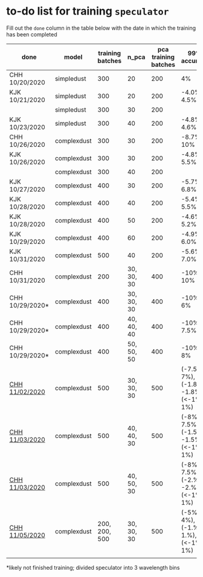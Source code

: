 # to-do list for training `speculator`

Fill out the `done` column in the table below with the date in which the training has been completed

| done | model       | training batches | n_pca | pca training batches | 99% accuracy | dPCA plot |
| ---- | ----------- | ------- | ----- | ------------------------ | ------------ |---|
| CHH 10/20/2020     | simpledust  | 300     | 20    | 200                      |   4%           | |
| KJK 10/21/2020     | simpledust  | 300     | 20    | 200                      |   -4.0%, 4.5%           | |
|      | simpledust  | 300     | 30    | 200                      |              ||
| KJK 10/23/2020     | simpledust  | 300     | 40    | 200                      |   -4.8%, 4.6%           | |
| CHH 10/26/2020     | complexdust | 300     | 30    | 200                      |   -8.7%, 10%            | |
| KJK 10/26/2020     | complexdust | 300     | 30    | 200                      |   -4.8%, 5.5%            | [link](https://github.com/kgb0255/GQPMC_v4_JAMES/blob/9eb748d6336746b93b2024f0e33f4cd9932a6b4e/dPCA_plots/complexdust.pca_30.batch_0_299.dfrac.pdf)|
|      | complexdust | 300     | 40    | 200                      |              ||
| KJK 10/27/2020     | complexdust | 400     | 30    | 200                      |   -5.7%, 6.8%             | [link](https://github.com/kgb0255/GQPMC_v4_JAMES/blob/9eb748d6336746b93b2024f0e33f4cd9932a6b4e/dPCA_plots/complexdust.pca_30.batch_0_399.dfrac.pdf)|
| KJK 10/28/2020     | complexdust | 400     | 40    | 200                      |   -5.4%, 5.5%             | [link](https://github.com/kgb0255/GQPMC_v4_JAMES/blob/9eb748d6336746b93b2024f0e33f4cd9932a6b4e/dPCA_plots/complexdust.pca_40.batch_0_399.dfrac.pdf)|
| KJK 10/28/2020     | complexdust | 400     | 50    | 200                      |   -4.6%, 5.2%             | [link](https://github.com/kgb0255/GQPMC_v4_JAMES/blob/9eb748d6336746b93b2024f0e33f4cd9932a6b4e/dPCA_plots/complexdust.pca_50.batch_0_399.dfrac.pdf)|
| KJK 10/29/2020     | complexdust | 400     | 60    | 200                      |   -4.9%, 6.0%             | [link](https://github.com/kgb0255/GQPMC_v4_JAMES/blob/9eb748d6336746b93b2024f0e33f4cd9932a6b4e/dPCA_plots/complexdust.pca_60.batch_0_399.dfrac.pdf)|
| KJK 10/31/2020     | complexdust | 500     | 40    | 200                      |   -5.6%, 7.0%             | [link](https://github.com/kgb0255/GQPMC_v4_JAMES/blob/9eb748d6336746b93b2024f0e33f4cd9932a6b4e/dPCA_plots/complexdust.pca_40.batch_0_499.dfrac.pdf)|
| CHH 10/31/2020     | complexdust | 200     | 30, 30, 30 | 400 | -10%, 10% | |
| CHH 10/29/2020*     | complexdust | 400     | 30, 30, 30 | 400 | -10%, 6% | |
| CHH 10/29/2020*     | complexdust | 400     | 40, 40, 40 | 400 | -10%, 7.5% | |
| CHH 10/29/2020*     | complexdust | 400     | 50, 50, 50 | 400 | -10%, 8% | |
| [CHH 11/02/2020](https://github.com/changhoonhahn/gqp_mc/blob/aa20b7223c8fab5a6ccd654a7c2e7257dd245739/nb/validate_trained_desi_complexdust_speculator_wavebins.ipynb)      | complexdust | 500     | 30, 30, 30 | 500 | (-7.5%, 7%), (-1.8%, -1.8%), (<-1%, 1%) | |
| [CHH 11/03/2020](https://github.com/changhoonhahn/gqp_mc/blob/de0ebadce064876c7054bea4006a47136c49a3c5/nb/validate_trained_desi_complexdust_speculator_wavebins.ipynb)      | complexdust | 500     | 40, 40, 30 | 500 | (-8%, 7.5%), (-1.5%, -1.5%), (<-1%, 1%) | |
| [CHH 11/03/2020](https://github.com/changhoonhahn/gqp_mc/blob/acf8b79e0a7f82969e6df63604b660b2de9abf4e/nb/validate_trained_desi_complexdust_speculator_wavebins.ipynb)      | complexdust | 500     | 40, 50, 30 | 500 | (-8%, 7.5%), (-2.%, -2.%), (<-1%, 1%) | |
| [CHH 11/05/2020](https://github.com/changhoonhahn/gqp_mc/blob/3e92fdaad20e2241f634d12987daa5e159b03ce9/nb/validate_trained_desi_complexdust_speculator_wavebins.ipynb)      | complexdust | 200, 200, 500     | 30, 30, 30 | 500 | (-5%, 4%), (-1.%, 1.%), (<-1%, 1%) | |
|      |             |         |       |                          |              | |

*likely not finished training; divided speculator into 3 wavelength bins
